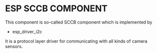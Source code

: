 # ESP SCCB COMPONENT

This component is so-called SCCB component which is implemented by

- esp_driver_i2c

It is a protocol layer driver for communicating with all kinds of camera sensors.
